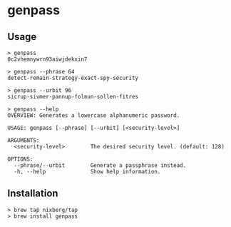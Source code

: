 # genpass

## Usage

```console
> genpass
0c2vhemnywrn93aiwjdekxin7
```

```console
> genpass --phrase 64
detect-remain-strategy-exact-spy-security
```

```console
> genpass --urbit 96
sicrup-sivmer-pannup-folmun-sollen-fitres
```

```console
> genpass --help
OVERVIEW: Generates a lowercase alphanumeric password.

USAGE: genpass [--phrase] [--urbit] [<security-level>]

ARGUMENTS:
  <security-level>        The desired security level. (default: 128)

OPTIONS:
  --phrase/--urbit        Generate a passphrase instead. 
  -h, --help              Show help information.
```

## Installation

```console
> brew tap nixberg/tap
> brew install genpass
```
